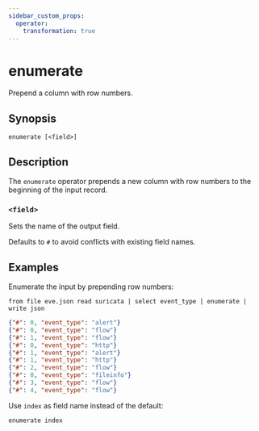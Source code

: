 ```yaml
---
sidebar_custom_props:
  operator:
    transformation: true
---
```


# enumerate

Prepend a column with row numbers.

## Synopsis

```
enumerate [<field>]
```

## Description

The `enumerate` operator prepends a new column with row numbers to the beginning
of the input record.

### `<field>`

Sets the name of the output field.

Defaults to `#` to avoid conflicts with existing field names.

## Examples

Enumerate the input by prepending row numbers:

```
from file eve.json read suricata | select event_type | enumerate | write json
```

```json
{"#": 0, "event_type": "alert"}
{"#": 0, "event_type": "flow"}
{"#": 1, "event_type": "flow"}
{"#": 0, "event_type": "http"}
{"#": 1, "event_type": "alert"}
{"#": 1, "event_type": "http"}
{"#": 2, "event_type": "flow"}
{"#": 0, "event_type": "fileinfo"}
{"#": 3, "event_type": "flow"}
{"#": 4, "event_type": "flow"}
```

Use `index` as field name instead of the default:

```
enumerate index
```

